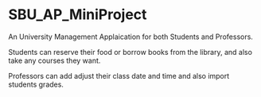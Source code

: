 # SBU_AP_MiniProject
An University Management Applaication for both Students and Professors.

Students can reserve their food or borrow books from the library, and also take any courses they want.

Professors can add adjust their class date and time and also import students grades.
